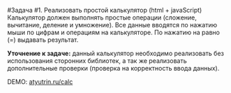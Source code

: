#Задача #1. Реализовать простой калькулятор (html + javaScript)
Калькулятор должен выполнять простые операции (сложение, вычитание, деление и умножение). Все данные вводятся по нажатию мыши по цифрам и операциям на калькуляторе. По нажатию на равно (=) выдавать результат.

**Уточнение к задаче:** данный калькулятор необходимо реализовать без использования сторонних библиотек, а так же реализовать дополнительные проверки (проверка на корректность ввода данных).

DEMO: [atyutrin.ru/calc](atyutrin.ru/calc)
 